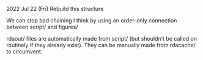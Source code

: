 2022 Jul 22 (Fri) Rebuild this structure

We can stop bad chaining I think by using an order-only connection between script/ and figures/

rdaout/ files are automatically made from script/ (but shouldn't be called on routinely if they already exist). They can be manually made from rdacache/ to circumvent.
